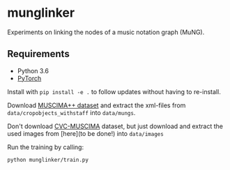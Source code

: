 # munglinker

Experiments on linking the nodes of a music notation graph (MuNG).

## Requirements

- Python 3.6
- [PyTorch](https://pytorch.org/)

Install with ``pip install -e .`` to follow updates without having to re-install.

Download [MUSCIMA++ dataset](https://lindat.mff.cuni.cz/repository/xmlui/handle/11372/LRT-2372) and extract the xml-files from `data/cropobjects_withstaff` into `data/mungs`.

Don't download [CVC-MUSCIMA](http://www.cvc.uab.es/cvcmuscima/index_database.html) dataset, but just download and extract the used images from [here](to be done!) into `data/images`

Run the training by calling:

`python munglinker/train.py`
